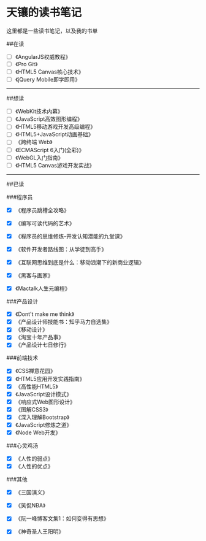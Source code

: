 天镶的读书笔记
======

这里都是一些读书笔记，以及我的书单

##在读
- [ ] 《AngularJS权威教程》
- [ ] 《Pro Git》
- [ ] 《HTML5 Canvas核心技术》
- [ ] 《jQuery Mobile即学即用》

---

##想读

- [ ] 《WebKit技术内幕》
- [ ] 《JavaScript高效图形编程》
- [ ] 《HTML5移动游戏开发高级编程》 
- [ ] 《HTML5+JavaScript动画基础》
- [ ] 《跨终端 Web》
- [ ] 《ECMAScript 6入门(全彩)》
- [ ] 《WebGL入门指南》
- [ ] 《HTML5 Canvas游戏开发实战》

---

##已读

###程序员

- [x] 《程序员跳槽全攻略》
- [x] 《编写可读代码的艺术》
- [x] 《程序员的思维修炼-开发认知潜能的九堂课》
- [x] 《软件开发者路线图：从学徒到高手》
- [x] 《互联网思维到底是什么：移动浪潮下的新商业逻辑》
- [x] 《黑客与画家》
- [x] 《Mactalk人生元编程》


###产品设计

- [x] 《Dont't make me think》
- [x] 《产品设计师技能书：知乎马力自选集》
- [x] 《移动设计》
- [x] 《淘宝十年产品事》
- [x] 《产品设计七日修行》

###前端技术
- [x] 《CSS禅意花园》
- [x] 《HTML5应用开发实践指南》
- [x] 《高性能HTML5》
- [x] 《JavaScript设计模式》
- [x] 《响应式Web图形设计》
- [x] 《图解CSS3》
- [x] 《深入理解Bootstrap》
- [x] 《JavaScript修炼之道》
- [x] 《Node Web开发》

###心灵鸡汤

- [x] 《人性的弱点》
- [x] 《人性的优点》

###其他

- [x] 《三国演义》
- [x] 《笑侃NBA》
- [x] 《阮一峰博客文集1：如何变得有思想》
- [x] 《神奇圣人王阳明》

